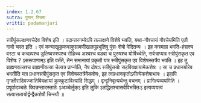 ```yaml
---
index: 1.2.67
sutra: पुमान् स्त्रिया
vritti: padamanjari
---
```


 स्त्रीपुंसलक्षणश्चेदेव विशेष इति । पदान्तरगम्येऽपि तल्लक्षणे विशेषे भवति, यथा-गौश्चायं गौश्चेयमिति एतौ गावौ चरत इति । एवं कन्याखुकृकवाकुग्रामणीखलपूप्रभुतिषु पुंसः शेषो वेदितव्यः । इह कस्मान्न भवति-हंसश्च वरटा च कच्छपश्च डुलिष्वरुश्यश्च रोहिच्च अश्वश्च वडवा च पुरुषश्च योषिंच्चेति, सर्वत्राप्यत्र स्त्रीपुंसकृत एव विशेषः ? ऽसरूपाणाम्ऽ इति वर्तते, तेन समानायां प्रकृतौ यत्र स्त्रीपुंसकृत एव विशेषस्तत्रैव भवति । इह तु ब्राह्मणवत्सश्च ब्राह्मणीवत्सा चेत्यत्र प्राप्नोति, नैष दोषःऽ स्त्रीपुंसयोः सहविवक्षायामेकशेषः । सा च प्रधानयोरेव भवतीति यत्र प्रधानस्त्रीपुंसकृत एव विशेषस्तत्रैवैकशेषः, इह त्वप्रधानकृतोऽपीत्येकशेषाभावः । इहापि मृगक्षीरादिवज्जातिविवक्षायां कुक्कुटावित्यादि सिद्धम् । द्वन्द्वनिवृत्यर्थन्तु वचनम् । प्रागित्यव्ययमिति । प्रपूर्वादञ्चतेः क्विन्नन्तादस्तातेः ऽअञ्चेर्लुक्ऽ इति लुकि ऽतद्धितश्चासर्वविभक्तिःऽ इत्यव्ययत्वं सत्वासत्वयोर्द्वन्द्वैकशेषौ चिन्त्यौ ॥